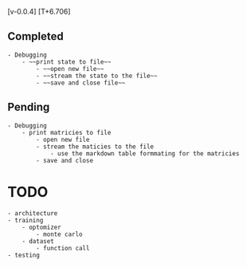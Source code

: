 [v-0.0.4]
[T+6.706]

## Completed
    - Debugging
        - ~~print state to file~~
            - ~~open new file~~
            - ~~stream the state to the file~~
            - ~~save and close file~~

## Pending
    - Debugging
        - print matricies to file
            - open new file
            - stream the maticies to the file
                - use the markdown table formmating for the matricies
            - save and close

# TODO
    - architecture
    - training
        - optomizer
            - monte carlo
        - dataset
            - function call
    - testing
